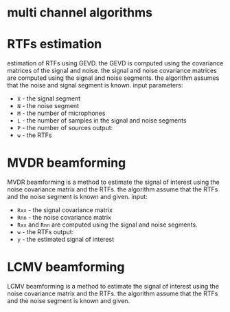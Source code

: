 # multi channel algorithms 

# RTFs estimation

estimation of RTFs using GEVD.
the GEVD is computed using the covariance matrices of the signal and noise.
the signal and noise covariance matrices are computed using the signal and noise segments.
the algorithm assumes that the noise and signal segment is known.
input parameters:
- `X` - the signal segment
- `N` - the noise segment
- `M` - the number of microphones
- `L` - the number of samples in the signal and noise segments
- `P` - the number of sources
output:
- `w` - the RTFs

# MVDR beamforming

MVDR beamforming is a method to estimate the signal of interest using the noise covariance matrix and the RTFs.
the algorithm assume that the RTFs and the noise segment is known and given.
input:
- `Rxx` - the signal covariance matrix
- `Rnn` - the noise covariance matrix
- `Rxx` and `Rnn` are computed using the signal and noise segments.
- `w` - the RTFs
output:
- `y` - the estimated signal of interest

# LCMV beamforming

LCMV beamforming is a method to estimate the signal of interest using the noise covariance matrix and the RTFs.
the algorithm assume that the RTFs and the noise segment is known and given.



